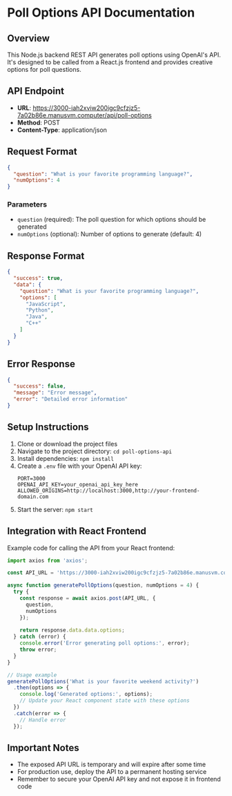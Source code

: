 # Poll Options API Documentation

## Overview
This Node.js backend REST API generates poll options using OpenAI's API. It's designed to be called from a React.js frontend and provides creative options for poll questions.

## API Endpoint
- **URL**: https://3000-iah2xviw200igc9cfzjz5-7a02b86e.manusvm.computer/api/poll-options
- **Method**: POST
- **Content-Type**: application/json

## Request Format
```json
{
  "question": "What is your favorite programming language?",
  "numOptions": 4
}
```

### Parameters
- `question` (required): The poll question for which options should be generated
- `numOptions` (optional): Number of options to generate (default: 4)

## Response Format
```json
{
  "success": true,
  "data": {
    "question": "What is your favorite programming language?",
    "options": [
      "JavaScript",
      "Python",
      "Java",
      "C++"
    ]
  }
}
```

## Error Response
```json
{
  "success": false,
  "message": "Error message",
  "error": "Detailed error information"
}
```

## Setup Instructions
1. Clone or download the project files
2. Navigate to the project directory: `cd poll-options-api`
3. Install dependencies: `npm install`
4. Create a `.env` file with your OpenAI API key:
   ```
   PORT=3000
   OPENAI_API_KEY=your_openai_api_key_here
   ALLOWED_ORIGINS=http://localhost:3000,http://your-frontend-domain.com
   ```
5. Start the server: `npm start`

## Integration with React Frontend
Example code for calling the API from your React frontend:

```javascript
import axios from 'axios';

const API_URL = 'https://3000-iah2xviw200igc9cfzjz5-7a02b86e.manusvm.computer/api/poll-options';

async function generatePollOptions(question, numOptions = 4) {
  try {
    const response = await axios.post(API_URL, {
      question,
      numOptions
    });
    
    return response.data.data.options;
  } catch (error) {
    console.error('Error generating poll options:', error);
    throw error;
  }
}

// Usage example
generatePollOptions('What is your favorite weekend activity?')
  .then(options => {
    console.log('Generated options:', options);
    // Update your React component state with these options
  })
  .catch(error => {
    // Handle error
  });
```

## Important Notes
- The exposed API URL is temporary and will expire after some time
- For production use, deploy the API to a permanent hosting service
- Remember to secure your OpenAI API key and not expose it in frontend code
